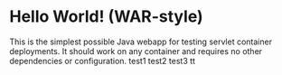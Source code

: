Hello World! (WAR-style)
===============

This is the simplest possible Java webapp for testing servlet container deployments.  It should work on any container and requires no other dependencies or configuration.
test1
test2
test3
tt
